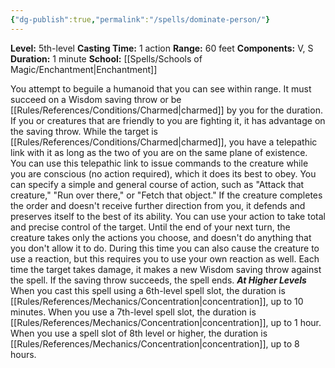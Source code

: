 ```yaml
---
{"dg-publish":true,"permalink":"/spells/dominate-person/"}
---
```


**Level:** 5th-level
**Casting Time:** 1 action
**Range:** 60 feet
**Components:** V, S
**Duration:** 1 minute
**School:** [[Spells/Schools of Magic/Enchantment\|Enchantment]]

You attempt to beguile a humanoid that you can see within range. It must succeed on a Wisdom saving throw or be [[Rules/References/Conditions/Charmed\|charmed]] by you for the duration. If you or creatures that are friendly to you are fighting it, it has advantage on the saving throw.
While the target is [[Rules/References/Conditions/Charmed\|charmed]], you have a telepathic link with it as long as the two of you are on the same plane of existence. You can use this telepathic link to issue commands to the creature while you are conscious (no action required), which it does its best to obey. You can specify a simple and general course of action, such as "Attack that creature," "Run over there," or "Fetch that object." If the creature completes the order and doesn't receive further direction from you, it defends and preserves itself to the best of its ability.
You can use your action to take total and precise control of the target. Until the end of your next turn, the creature takes only the actions you choose, and doesn't do anything that you don't allow it to do. During this time you can also cause the creature to use a reaction, but this requires you to use your own reaction as well.
Each time the target takes damage, it makes a new Wisdom saving throw against the spell. If the saving throw succeeds, the spell ends.
**_At Higher Levels_**
When you cast this spell using a 6th-level spell slot, the duration is [[Rules/References/Mechanics/Concentration\|concentration]], up to 10 minutes. When you use a 7th-level spell slot, the duration is [[Rules/References/Mechanics/Concentration\|concentration]], up to 1 hour. When you use a spell slot of 8th level or higher, the duration is [[Rules/References/Mechanics/Concentration\|concentration]], up to 8 hours.